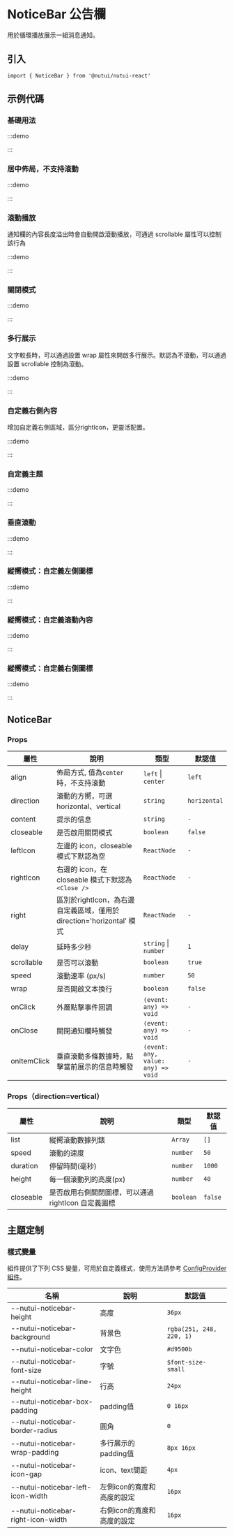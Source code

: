 # NoticeBar 公告欄

用於循環播放展示一組消息通知。

## 引入

```tsx
import { NoticeBar } from '@nutui/nutui-react'
```

## 示例代碼

### 基礎用法

:::demo

<CodeBlock src='h5/demo1.tsx'></CodeBlock>

:::

### 居中佈局，不支持滾動

:::demo

<CodeBlock src='h5/demo2.tsx'></CodeBlock>

:::

### 滾動播放

通知欄的內容長度溢出時會自動開啟滾動播放，可通過 scrollable 屬性可以控制該行為

:::demo

<CodeBlock src='h5/demo3.tsx'></CodeBlock>

:::

### 關閉模式

:::demo

<CodeBlock src='h5/demo4.tsx'></CodeBlock>

:::

### 多行展示

文字較長時，可以通過設置 wrap 屬性來開啟多行展示。默認為不滾動，可以通過設置 scrollable 控制為滾動。

:::demo

<CodeBlock src='h5/demo5.tsx'></CodeBlock>

:::

### 自定義右側內容

增加自定義右側區域，區分rightIcon，更靈活配置。

:::demo

<CodeBlock src='h5/demo6.tsx'></CodeBlock>

:::

### 自定義主題

:::demo

<CodeBlock src='h5/demo7.tsx'></CodeBlock>

:::

### 垂直滾動

:::demo

<CodeBlock src='h5/demo8.tsx'></CodeBlock>

:::

### 縱嚮模式：自定義左側圖標

:::demo

<CodeBlock src='h5/demo9.tsx'></CodeBlock>

:::

### 縱嚮模式：自定義滾動內容

:::demo

<CodeBlock src='h5/demo10.tsx'></CodeBlock>

:::

### 縱嚮模式：自定義右側圖標

:::demo

<CodeBlock src='h5/demo11.tsx'></CodeBlock>

:::

## NoticeBar

### Props

| 屬性 | 說明 | 類型 | 默認值 |
| --- | --- | --- | --- |
| align | 佈局方式, 值為`center`時，不支持滾動 | `left` \| `center` | `left` |
| direction | 滾動的方嚮，可選 horizontal、vertical | `string` | `horizontal` |
| content | 提示的信息 | `string` | `-` |
| closeable | 是否啟用關閉模式 | `boolean` | `false` |
| leftIcon | 左邊的 icon，closeable 模式下默認為空 | `ReactNode` | `-` |
| rightIcon | 右邊的 icon，在 closeable 模式下默認為 `<Close />` | `ReactNode` | `-` |
| right | 區別於rightIcon，為右邊自定義區域，僅用於 direction='horizontal' 模式 | `ReactNode` | `-` |
| delay | 延時多少秒 | `string` \| `number` | `1` |
| scrollable | 是否可以滾動 | `boolean` | `true` |
| speed | 滾動速率 (px/s) | `number` | `50` |
| wrap | 是否開啟文本換行 | `boolean` | `false` |
| onClick | 外層點擊事件回調 | `(event: any) => void` | `-` |
| onClose | 關閉通知欄時觸發 | `(event: any) => void` | `-` |
| onItemClick | 垂直滾動多條數據時，點擊當前展示的信息時觸發 | `(event: any, value: any) => void` | `-` |

### Props（direction=vertical）

| 屬性 | 說明 | 類型 | 默認值 |
| --- | --- | --- | --- |
| list | 縱嚮滾動數據列錶 | `Array` | `[]` |
| speed | 滾動的速度 | `number` | `50` |
| duration | 停留時間(毫秒) | `number` | `1000` |
| height | 每一個滾動列的高度(px) | `number` | `40` |
| closeable | 是否啟用右側關閉圖標，可以通過 rightIcon 自定義圖標 | `boolean` | `false` |

## 主題定制

### 樣式變量

組件提供了下列 CSS 變量，可用於自定義樣式，使用方法請參考 [ConfigProvider 組件](#/zh-CN/component/configprovider)。

| 名稱 | 說明 | 默認值 |
| --- | --- | --- |
| \--nutui-noticebar-height | 高度 | `36px` |
| \--nutui-noticebar-background | 背景色 | `rgba(251, 248, 220, 1)` |
| \--nutui-noticebar-color | 文字色 | `#d9500b` |
| \--nutui-noticebar-font-size | 字號 | `$font-size-small` |
| \--nutui-noticebar-line-height | 行高 | `24px` |
| \--nutui-noticebar-box-padding | padding值 | `0 16px` |
| \--nutui-noticebar-border-radius | 圓角 | `0` |
| \--nutui-noticebar-wrap-padding | 多行展示的padding值 | `8px 16px` |
| \--nutui-noticebar-icon-gap | icon、text間距 | `4px` |
| \--nutui-noticebar-left-icon-width | 左側icon的寬度和高度的設定 | `16px` |
| \--nutui-noticebar-right-icon-width | 右側icon的寬度和高度的設定 | `16px` |
